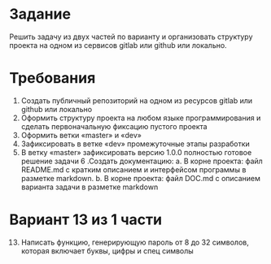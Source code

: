 # Задание
Решить задачу из двух частей по варианту и организовать структуру проекта на
одном из сервисов gitlab или github или локально.

# Требования
1. Создать публичный репозиторий на одном из ресурсов gitlab или github или локально
2. Оформить структуру проекта на любом языке программирования и сделать первоначальную фиксацию пустого проекта
3. Оформить ветки «master» и «dev»
4. Зафиксировать в ветке «dev» промежуточные этапы разработки
5. В ветку «master» зафиксировать версию 1.0.0 полностью готовое решение задачи
6 .Создать документацию:
  a. В корне проекта: файл README.md с кратким описанием и интерфейсом программы в разметке markdown.
  b. В корне проекта: файл DOC.md с описанием варианта задачи в разметке markdown
# Вариант 13 из 1 части
13. Написать функцию, генерирующую пароль от 8 до 32 символов, которая включает
буквы, цифры и спец символы
